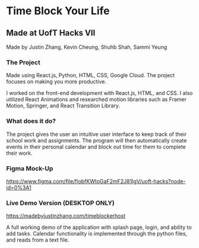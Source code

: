 # Time Block Your Life
## Made at UofT Hacks VII
Made by Justin Zhang, Kevin Cheung, Shuhb Shah, Sammi Yeung

### The Project
Made using React.js, Python, HTML, CSS, Google Cloud. The project focuses on making you more productive.

I worked on the front-end development with React.js, HTML, and CSS. I also utilized React Animations and researched motion libraries such as Framer Motion, Springer, and React Transition Library.

### What does it do?
The project gives the user an intuitive user interface to keep track of their school work and assignments. The program will then automatically create events in their personal calendar and block out time for them to complete their work.

### Figma Mock-Up
https://www.figma.com/file/flobfKWtoGaF2mF2J81IgV/uoft-hacks?node-id=0%3A1

### Live Demo Version (DESKTOP ONLY)
https://madebyjustinzhang.com/timeblockerhost

A full working demo of the application with splash page, login, and ability to add tasks. Calendar functionality is implemented through the python files, and reads from a text file. 
